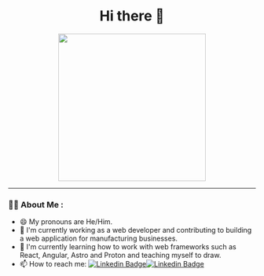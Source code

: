<div id="header" align="center">
  <h1>Hi there 👋</h1>
</div>
<div align="center">
  <img src="https://github.com/ErikTamanoSantos/ErikTamanoSantos/assets/72156568/016143d5-e488-4a02-be3e-43b013fece8c" height="300">
</div>

---

### :man_technologist: About Me :
- 😄 My pronouns are He/Him.
- 🔭 I'm currently working as a web developer and contributing to building a web application for manufacturing businesses.
- 🌱 I'm currently learning how to work with web frameworks such as React, Angular, Astro and Proton and teaching myself to draw.
- 📫 How to reach me: [![Linkedin Badge](https://img.shields.io/badge/-Erik%20Tamaño%20Santos-blue?style=flat&logo=Linkedin&logoColor=white)](https://www.linkedin.com/in/erik-tama%C3%B1o-santos/)[![Linkedin Badge](https://img.shields.io/badge/-Erik%20Tamaño%20Santos-blue?style=flat&logo=Linkedin&logoColor=white)](your-linkedin-url)

<!--
**ErikTamanoSantos/ErikTamanoSantos** is a ✨ _special_ ✨ repository because its `README.md` (this file) appears on your GitHub profile.

Here are some ideas to get you started:

- 🔭 I’m currently working on ...
- 🌱 I’m currently learning ...
- 👯 I’m looking to collaborate on ...
- 🤔 I’m looking for help with ...
- 💬 Ask me about ...
- 📫 How to reach me: ...
- 😄 Pronouns: ...
- ⚡ Fun fact: ...
-->

